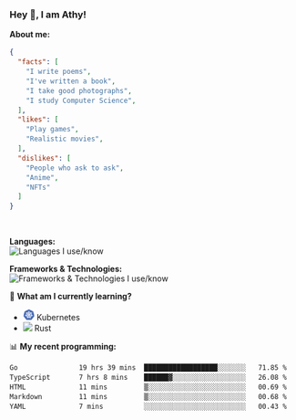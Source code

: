 ### Hey 👋, I am Athy!<br>

**About me:**


```json
{
  "facts": [
    "I write poems",
    "I've written a book",
    "I take good photographs",
    "I study Computer Science",
  ],
  "likes": [
    "Play games",
    "Realistic movies",
  ],
  "dislikes": [
    "People who ask to ask",
    "Anime",
    "NFTs"
  ]
}
```
<br>


**Languages:**<br>
![Languages I use/know](https://skillicons.dev/icons?i=py,js,html,go,lua,java)

**Frameworks & Technologies:**<br />
![Frameworks & Technologies I use/know](https://skillicons.dev/icons?i=nodejs,nextjs,ts,react,express,docker,kubernetes,mysql,postgresql,mongodb,git,github,tailwind,prisma)

📙 **What am I currently learning?**

- <img height="20" src="https://github.com/devicons/devicon/blob/master/icons/kubernetes/kubernetes-plain.svg" />  Kubernetes
- <img height="20" src="https://cdn.jsdelivr.net/gh/devicons/devicon/icons/rust/rust-plain.svg" /> Rust

📊 **My recent programming:**

<!--START_SECTION:waka-->

```txt
Go               19 hrs 39 mins  ██████████████████░░░░░░░   71.85 %
TypeScript       7 hrs 8 mins    ██████▓░░░░░░░░░░░░░░░░░░   26.08 %
HTML             11 mins         ▒░░░░░░░░░░░░░░░░░░░░░░░░   00.69 %
Markdown         11 mins         ▒░░░░░░░░░░░░░░░░░░░░░░░░   00.68 %
YAML             7 mins          ░░░░░░░░░░░░░░░░░░░░░░░░░   00.43 %
```

<!--END_SECTION:waka-->
